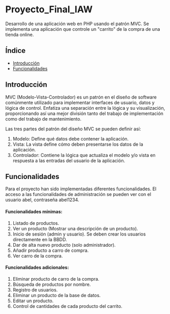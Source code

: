# Proyecto_Final_IAW
Desarrollo de una aplicación web en PHP usando el patrón MVC. Se implementa una aplicación que controle un "carrito" de la compra de una tienda online.

## Índice

- [Introducción](#introducción)
- [Funcionalidades](#funcionalidades)

## Introducción

MVC (Modelo-Vista-Controlador) es un patrón en el diseño de software comúnmente utilizado para implementar interfaces de usuario, datos y lógica de control. Enfatiza una separación entre la lógica y su visualización, proporcionando así una mejor división tanto del trabajo de implementación como del trabajo de mantenimiento.

Las tres partes del patrón del diseño MVC se pueden definir así:

1. Modelo: Define qué datos debe contener la aplicación.
2. Vista: La vista define cómo deben presentarse los datos de la aplicación.
3. Controlador: Contiene la lógica que actualiza el modelo y/o vista en respuesta a las entradas del usuario de la aplicación.

## Funcionalidades

Para el proyecto han sido implementadas diferentes funcionalidades. El acceso a las funcionalidades de administración se pueden ver con el usuario abel, contraseña abel1234.

#### Funcionalidades mínimas:
1. Listado de productos.
2. Ver un producto (Mostrar una descripción de un producto).
3. Inicio de sesión (admin y usuario). Se deben crear los usuarios directamente en la BBDD.
4. Dar de alta nuevo producto (solo administrador).
5. Añadir producto a carro de compra.
6. Ver carro de la compra.

#### Funcionalidades adicionales:
1. Eliminar producto de carro de la compra.
2. Búsqueda de productos por nombre.
3. Registro de usuarios.
4. Eliminar un producto de la base de datos.
5. Editar un producto.
6. Control de cantidades de cada producto del carrito.